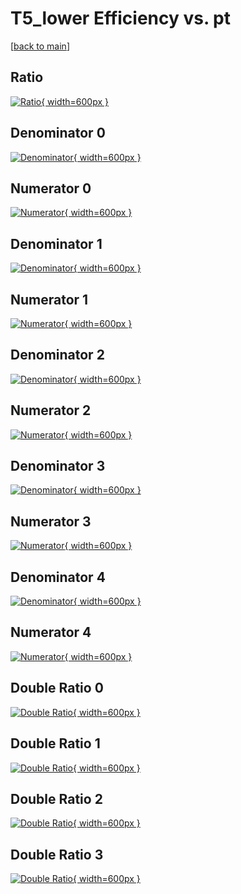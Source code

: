 # T5_lower Efficiency vs. pt

[[back to main](./)]



## Ratio

[![Ratio](../mtv/var/T5_lower_base_13_1_eff_pt.png){ width=600px }](../mtv/var/T5_lower_base_13_1_eff_pt.pdf)

## Denominator 0

[![Denominator](../mtv/den/T5_lower_base_13_1_eff_pt_den0.png){ width=600px }](../mtv/den/T5_lower_base_13_1_eff_pt_den0.pdf)

## Numerator 0

[![Numerator](../mtv/num/T5_lower_base_13_1_eff_pt_num0.png){ width=600px }](../mtv/num/T5_lower_base_13_1_eff_pt_num0.pdf)

## Denominator 1

[![Denominator](../mtv/den/T5_lower_base_13_1_eff_pt_den1.png){ width=600px }](../mtv/den/T5_lower_base_13_1_eff_pt_den1.pdf)

## Numerator 1

[![Numerator](../mtv/num/T5_lower_base_13_1_eff_pt_num1.png){ width=600px }](../mtv/num/T5_lower_base_13_1_eff_pt_num1.pdf)

## Denominator 2

[![Denominator](../mtv/den/T5_lower_base_13_1_eff_pt_den2.png){ width=600px }](../mtv/den/T5_lower_base_13_1_eff_pt_den2.pdf)

## Numerator 2

[![Numerator](../mtv/num/T5_lower_base_13_1_eff_pt_num2.png){ width=600px }](../mtv/num/T5_lower_base_13_1_eff_pt_num2.pdf)

## Denominator 3

[![Denominator](../mtv/den/T5_lower_base_13_1_eff_pt_den3.png){ width=600px }](../mtv/den/T5_lower_base_13_1_eff_pt_den3.pdf)

## Numerator 3

[![Numerator](../mtv/num/T5_lower_base_13_1_eff_pt_num3.png){ width=600px }](../mtv/num/T5_lower_base_13_1_eff_pt_num3.pdf)

## Denominator 4

[![Denominator](../mtv/den/T5_lower_base_13_1_eff_pt_den4.png){ width=600px }](../mtv/den/T5_lower_base_13_1_eff_pt_den4.pdf)

## Numerator 4

[![Numerator](../mtv/num/T5_lower_base_13_1_eff_pt_num4.png){ width=600px }](../mtv/num/T5_lower_base_13_1_eff_pt_num4.pdf)

## Double Ratio 0

[![Double Ratio](../mtv/ratio/T5_lower_base_13_1_eff_pt_ratio0.png){ width=600px }](../mtv/ratio/T5_lower_base_13_1_eff_pt_ratio0.pdf)

## Double Ratio 1

[![Double Ratio](../mtv/ratio/T5_lower_base_13_1_eff_pt_ratio1.png){ width=600px }](../mtv/ratio/T5_lower_base_13_1_eff_pt_ratio1.pdf)

## Double Ratio 2

[![Double Ratio](../mtv/ratio/T5_lower_base_13_1_eff_pt_ratio2.png){ width=600px }](../mtv/ratio/T5_lower_base_13_1_eff_pt_ratio2.pdf)

## Double Ratio 3

[![Double Ratio](../mtv/ratio/T5_lower_base_13_1_eff_pt_ratio3.png){ width=600px }](../mtv/ratio/T5_lower_base_13_1_eff_pt_ratio3.pdf)

